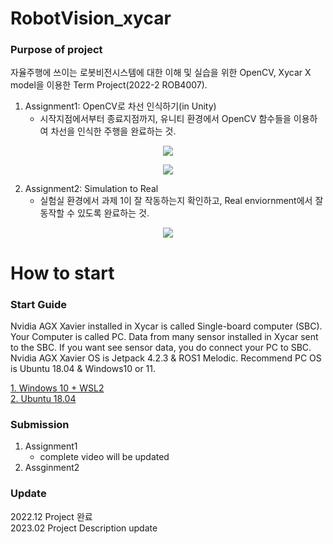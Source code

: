 # RobotVision_xycar

### Purpose of project
자율주행에 쓰이는 로봇비전시스템에 대한 이해 및 실습을 위한 OpenCV, Xycar X model을 이용한 Term Project(2022-2 ROB4007).

1. Assignment1: OpenCV로 차선 인식하기(in Unity)
	- 시작지점에서부터 종료지점까지, 유니티 환경에서 OpenCV 함수들을 이용하여 차선을 인식한 주행을 완료하는 것.
<p align="center"><img src="./image/5.png"></p>  
<p align="center"><img src="./image/1.png"></p>  

2. Assignment2: Simulation to Real
	- 실험실 환경에서 과제 1이 잘 작동하는지 확인하고, Real enviornment에서 잘 동작할 수 있도록 완료하는 것.
<p align="center"><img src="./image/8.png"></p>  

# How to start
### Start Guide
Nvidia AGX Xavier installed in Xycar is called Single-board computer (SBC). Your Computer is called PC. Data from many sensor installed in Xycar sent to the SBC. If you want see sensor data, you do connect your PC to SBC. Nvidia AGX Xavier OS is Jetpack 4.2.3 & ROS1 Melodic. Recommend PC OS is Ubuntu 18.04 & Windows10 or 11.

[1. Windows 10 + WSL2](./GettingStartedGuide/windows.md)  
[2. Ubuntu 18.04](./GettingStartedGuide/ubuntu.md)

### Submission
1. Assignment1
	- complete video will be updated
2. Assginment2


### Update
2022.12 Project 완료  
2023.02 Project Description update
